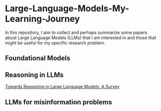 # Large-Language-Models-My-Learning-Journey
In this repository, I aim to collect and perhaps summarize some papers about Large Language Models (LLMs) that I am interested in and those that might be useful for my specific research problem. 
## Foundational Models
## Reasoning in LLMs

[Towards Reasoning in Large Language Models: A Survey](https://arxiv.org/abs/2212.10403)
## LLMs for misinformation problems
